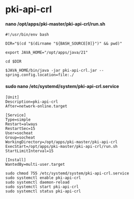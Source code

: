 # pki-api-crl

#### nano /opt/apps/pki-master/pki-api-crl/run.sh

```text
#!/usr/bin/env bash

DIR="$(cd "$(dirname "${BASH_SOURCE[0]}")" && pwd)"

export JAVA_HOME="/opt/apps/java/21"

cd $DIR

$JAVA_HOME/bin/java -jar pki-api-crl.jar --spring.config.location=file:./
```

#### sudo nano /etc/systemd/system/pki-api-crl.service

```text
[Unit]
Description=pki-api-crl
After=network-online.target

[Service]
Type=simple
Restart=always
RestartSec=15
User=socheat
Group=socheat
WorkingDirectory=/opt/apps/pki-master/pki-api-crl
ExecStart=/opt/apps/pki-master/pki-api-crl/run.sh
StartLimitInterval=15

[Install]
WantedBy=multi-user.target
```

```shell
sudo chmod 755 /etc/systemd/system/pki-api-crl.service
sudo systemctl enable pki-api-crl
sudo systemctl daemon-reload
sudo systemctl start pki-api-crl
sudo systemctl status pki-api-crl
```